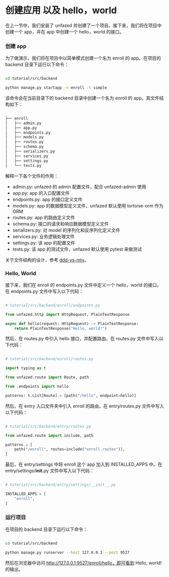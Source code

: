 创建应用 以及 hello，world
====

在上一节中，我们安装了 unfazed 并创建了一个项目。接下来，我们将在项目中创建一个 app，并在 app 中创建一个 hello，world 的接口。



### 创建 app

为了做演示，我们将在项目中以简单模式创建一个名为 enroll 的 app。在项目的 backend 目录下运行以下命令：

```bash

cd tutorial/src/backend

python manage.py startapp -n enroll -t simple


```

该命令会在当前目录下的 backend 目录中创建一个名为 enroll 的 app。其文件结构如下：

```bash

├── enroll
│   ├── admin.py
│   ├── app.py
│   ├── endpoints.py
│   ├── models.py
│   ├── routes.py
│   ├── schema.py
│   ├── serializers.py
│   ├── services.py
│   ├── settings.py
│   └── tests.py

```

解释一下各个文件的作用：

- admin.py: unfazed 的 admin 配置文件，配合 unfazed-admin 使用
- app.py: app 的入口配置文件
- endpoints.py: app 的接口定义文件
- models.py: app 的数据模型定义文件，unfazed 默认使用 tortoise-orm 作为 ORM
- routes.py: app 的路由定义文件
- schema.py: 接口的请求和响应数据模型定义文件
- serializers.py: 对 model 的序列化和反序列化定义文件
- services.py: 业务逻辑处理文件
- settings.py: 该 app 的配置文件
- tests.py: 该 app 的测试文件，unfazed 默认使用 pytest 来做测试


关于文件结构的设计，参考 [ddd-vs-mtv](../instruction/ddd-vs-mtv.md)。


### Hello, World

接下来，我们在 enroll 的 endpoints.py 文件中定义一个 hello，world 的接口。在 endpoints.py 文件中写入以下代码：


```python

# tutorial/src/backend/enroll/endpoints.py

from unfazed.http import HttpRequest, PlainTextResponse

async def hello(request: HttpRequest) -> PlainTextResponse:
    return PlainTextResponse("Hello, world!")


```

然后，在 routes.py 中引入 hello 接口，并配置路由。在 routes.py 文件中写入以下代码：

```python

# tutorial/src/backend/enroll/routes.py

import typing as t

from unfazed.route import Route, path

from .endpoints import hello

patterns: t.List[Route] = [path("/hello", endpoint=hello)]

```


然后，在 entry 入口文件夹中引入 enroll 的路由。在 entry/routes.py 文件中写入以下代码：

```python

# tutorial/src/backend/entry/routes.py

from unfazed.route import include, path

patterns = [
    path("/enroll", routes=include("enroll.routes")),
]


```

最后，在 entry/settings 中将 enroll 这个 app 加入到 INSTALLED_APPS 中。在 entry/settings/__init__.py 文件中写入以下代码：

```python

# tutorial/src/backend/entry/settings/__init__.py   

INSTALLED_APPS = [
    "enroll",
]

```


### 运行项目

在项目的 backend 目录下运行以下命令：

```bash

cd tutorial/src/backend

python manage.py runserver --host 127.0.0.1 --port 9527


```

然后在浏览器中访问 http://127.0.0.1:9527/enroll/hello，即可看到 Hello, world! 的输出。

